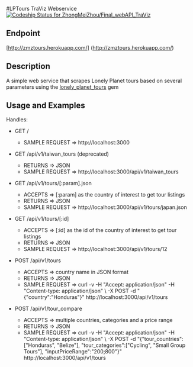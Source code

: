 #LPTours TraViz Webservice [ ![Codeship Status for ZhongMeiZhou/Final_webAPI_TraViz](https://codeship.com/projects/9ea65a20-81e3-0133-22f1-22940a7a47c6/status?branch=master)](https://codeship.com/projects/121399)

## Endpoint
  
 [http://zmztours.herokuapp.com/] (http://zmztours.herokuapp.com/)


## Description

A simple web service that scrapes Lonely Planet tours based on several parameters using the [lonely_planet_tours](https://github.com/ZhongMeiZhou/scraper_project) gem


## Usage and Examples

Handles:

- GET /
  - SAMPLE REQUEST => http://localhost:3000

- GET /api/v1/taiwan_tours (deprecated)
  - RETURNS => JSON
  - SAMPLE REQUEST => http://localhost:3000/api/v1/taiwan_tours

- GET /api/v1/tours/[:param].json
  - ACCEPTS => [:param] as the country of interest to get tour listings
  - RETURNS => JSON
  - SAMPLE REQUEST => http://localhost:3000/api/v1/tours/japan.json

- GET /api/v1/tours/[:id]
  - ACCEPTS => [:id] as the id of the country of interest to get tour listings
  - RETURNS => JSON
  - SAMPLE REQUEST => http://localhost:3000/api/v1/tours/12

- POST /api/v1/tours
  - ACCEPTS => country name in JSON format
  - RETURNS => JSON
  - SAMPLE REQUEST =>  curl -v -H "Accept: application/json" -H "Content-type: application/json" \ -X POST -d "{\"country\":\"Honduras\"}" http://localhost:3000/api/v1/tours

- POST /api/v1/tour_compare
  - ACCEPTS => multiple countries, categories and a price range
  - RETURNS => JSON
  - SAMPLE REQUEST =>  curl -v -H "Accept: application/json" -H "Content-type: application/json" \ -X POST -d 
  "{\"tour_countries\":[\"Honduras\", \"Belize\"],
  \"tour_categories\":[\"Cycling\", \"Small Group Tours\"],
  \"inputPriceRange\":\"200;800\"}" http://localhost:3000/api/v1/tours
